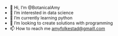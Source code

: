 - 👋 Hi, I’m @BotanicalAmy
- 👀 I’m interested in data science
- 🌱 I’m currently learning python 
- 💞️ I’m looking to create solutions with programming
- 📫 How to reach me amyfolkestad@gmaill.com

<!---
BotanicalAmy/BotanicalAmy is a ✨ special ✨ repository because its `README.md` (this file) appears on your GitHub profile.
You can click the Preview link to take a look at your changes.
--->
